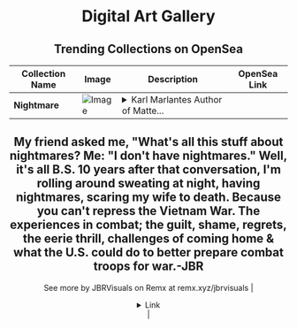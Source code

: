 <div align="center">

# Digital Art Gallery

## Trending Collections on OpenSea

| Collection Name                       | Image                                                                                     | Description                       | OpenSea Link                                                                                          |
|---------------------------------------|-------------------------------------------------------------------------------------------|-----------------------------------|--------------------------------------------------------------------------------------------------------|
| **Nightmare** | ![Image](https://i.seadn.io/s/raw/files/33f6943729f79256590451d2e2abbec6.png?w=500&auto=format?w=200&auto=format) | <details><summary>Karl Marlantes Author of Matte...</summary>Karl Marlantes Author of Matterhorn:
My friend asked me, "What's all this stuff about nightmares? Me: "I don't have nightmares." Well, it's all B.S. 10 years after that conversation, I'm rolling around sweating at night, having nightmares, scaring my wife to death. Because you can't repress the Vietnam War. The experiences in combat; the guilt, shame, regrets, the eerie thrill, challenges of coming home & what the U.S. could do to better prepare combat troops for war.-JBR
--
See more by JBRVisuals on Remx at remx.xyz/jbrvisuals</details> | <details><summary>Link</summary>[Nightmare](https://opensea.io/collection/nightmare-69)</details> |

</div>